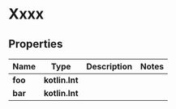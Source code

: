 
# Xxxx

## Properties
Name | Type | Description | Notes
------------ | ------------- | ------------- | -------------
**foo** | **kotlin.Int** |  | 
**bar** | **kotlin.Int** |  | 



